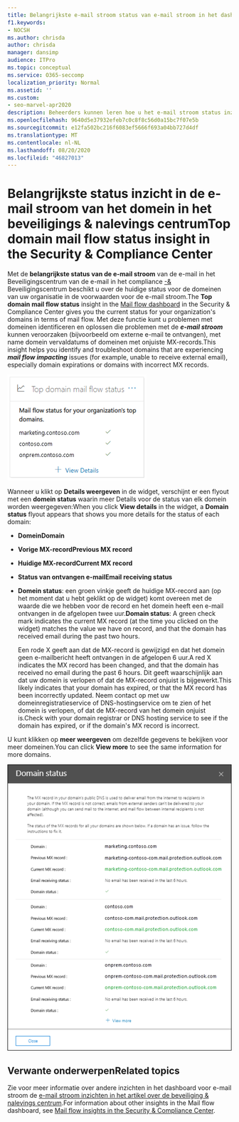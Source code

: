 ```yaml
---
title: Belangrijkste e-mail stroom status van e-mail stroom in het dashboard voor e-mail stroom
f1.keywords:
- NOCSH
ms.author: chrisda
author: chrisda
manager: dansimp
audience: ITPro
ms.topic: conceptual
ms.service: O365-seccomp
localization_priority: Normal
ms.assetid: ''
ms.custom:
- seo-marvel-apr2020
description: Beheerders kunnen leren hoe u het e-mail stroom status inzicht van de belangrijkste domein kunt gebruiken in het dashboard voor e-mail stroom in het nalevings centrum voor beveiliging & voor het oplossen van problemen met de e-mail stroom in hun e-mail domeinen.
ms.openlocfilehash: 9640d5e37932efeb7c0c8f8c56d0a15bc7f07e5b
ms.sourcegitcommit: e12fa502bc216f6083ef5666f693a04bb727d4df
ms.translationtype: MT
ms.contentlocale: nl-NL
ms.lasthandoff: 08/20/2020
ms.locfileid: "46827013"
---
```

# <a name="top-domain-mail-flow-status-insight-in-the-security--compliance-center"></a><span data-ttu-id="e7a85-103">Belangrijkste status inzicht in de e-mail stroom van het domein in het beveiligings & nalevings centrum</span><span class="sxs-lookup"><span data-stu-id="e7a85-103">Top domain mail flow status insight in the Security & Compliance Center</span></span>

<span data-ttu-id="e7a85-104">Met de **belangrijkste status van de e-mail stroom** van de e-mail in het Beveiligingscentrum van de e-mail in het compliance [-&](mail-flow-insights-v2.md) Beveiligingscentrum beschikt u over de huidige status voor de domeinen van uw organisatie in de voorwaarden voor de e-mail stroom.</span><span class="sxs-lookup"><span data-stu-id="e7a85-104">The **Top domain mail flow status** insight in the [Mail flow dashboard](mail-flow-insights-v2.md) in the Security & Compliance Center gives you the current status for your organization's domains in terms of mail flow.</span></span> <span data-ttu-id="e7a85-105">Met deze functie kunt u problemen met domeinen identificeren en oplossen die problemen met de ***e-mail stroom*** kunnen veroorzaken (bijvoorbeeld om externe e-mail te ontvangen), met name domein vervaldatums of domeinen met onjuiste MX-records.</span><span class="sxs-lookup"><span data-stu-id="e7a85-105">This insight helps you identify and troubleshoot domains that are experiencing ***mail flow impacting*** issues (for example, unable to receive external email), especially domain expirations or domains with incorrect MX records.</span></span>

![De widget hoofddomein stroom status in het dashboard voor e-mail stroom in de beveiligings & nalevings centrum](../../media/mfi-top-domain-mail-flow-status-widget.png)

<span data-ttu-id="e7a85-107">Wanneer u klikt op **Details weergeven** in de widget, verschijnt er een flyout met een **domein status** waarin meer Details voor de status van elk domein worden weergegeven:</span><span class="sxs-lookup"><span data-stu-id="e7a85-107">When you click **View details** in the widget, a **Domain status** flyout appears that shows you more details for the status of each domain:</span></span>

- <span data-ttu-id="e7a85-108">**Domein**</span><span class="sxs-lookup"><span data-stu-id="e7a85-108">**Domain**</span></span>
- <span data-ttu-id="e7a85-109">**Vorige MX-record**</span><span class="sxs-lookup"><span data-stu-id="e7a85-109">**Previous MX record**</span></span>
- <span data-ttu-id="e7a85-110">**Huidige MX-record**</span><span class="sxs-lookup"><span data-stu-id="e7a85-110">**Current MX record**</span></span>
- <span data-ttu-id="e7a85-111">**Status van ontvangen e-mail**</span><span class="sxs-lookup"><span data-stu-id="e7a85-111">**Email receiving status**</span></span>
- <span data-ttu-id="e7a85-112">**Domein status**: een groen vinkje geeft de huidige MX-record aan (op het moment dat u hebt geklikt op de widget) komt overeen met de waarde die we hebben voor de record en het domein heeft een e-mail ontvangen in de afgelopen twee uur.</span><span class="sxs-lookup"><span data-stu-id="e7a85-112">**Domain status**: A green check mark indicates the current MX record (at the time you clicked on the widget) matches the value we have on record, and that the domain has received email during the past two hours.</span></span>

  <span data-ttu-id="e7a85-113">Een rode X geeft aan dat de MX-record is gewijzigd en dat het domein geen e-mailbericht heeft ontvangen in de afgelopen 6 uur.</span><span class="sxs-lookup"><span data-stu-id="e7a85-113">A red X indicates the MX record has been changed, and that the domain has received no email during the past 6 hours.</span></span> <span data-ttu-id="e7a85-114">Dit geeft waarschijnlijk aan dat uw domein is verlopen of dat de MX-record onjuist is bijgewerkt.</span><span class="sxs-lookup"><span data-stu-id="e7a85-114">This likely indicates that your domain has expired, or that the MX record has been incorrectly updated.</span></span> <span data-ttu-id="e7a85-115">Neem contact op met uw domeinregistratieservice of DNS-hostingservice om te zien of het domein is verlopen, of dat de MX-record van het domein onjuist is.</span><span class="sxs-lookup"><span data-stu-id="e7a85-115">Check with your domain registrar or DNS hosting service to see if the domain has expired, or if the domain's MX record is incorrect.</span></span>

<span data-ttu-id="e7a85-116">U kunt klikken op **meer weergeven** om dezelfde gegevens te bekijken voor meer domeinen.</span><span class="sxs-lookup"><span data-stu-id="e7a85-116">You can click **View more** to see the same information for more domains.</span></span>

![Flyout Details in de e-mail stroom status van het belangrijkste domein](../../media/mfi-top-domain-mail-flow-status-view-details.png)

## <a name="related-topics"></a><span data-ttu-id="e7a85-118">Verwante onderwerpen</span><span class="sxs-lookup"><span data-stu-id="e7a85-118">Related topics</span></span>

<span data-ttu-id="e7a85-119">Zie voor meer informatie over andere inzichten in het dashboard voor e-mail stroom de [e-mail stroom inzichten in het artikel over de beveiliging & nalevings centrum](mail-flow-insights-v2.md).</span><span class="sxs-lookup"><span data-stu-id="e7a85-119">For information about other insights in the Mail flow dashboard, see [Mail flow insights in the Security & Compliance Center](mail-flow-insights-v2.md).</span></span>
